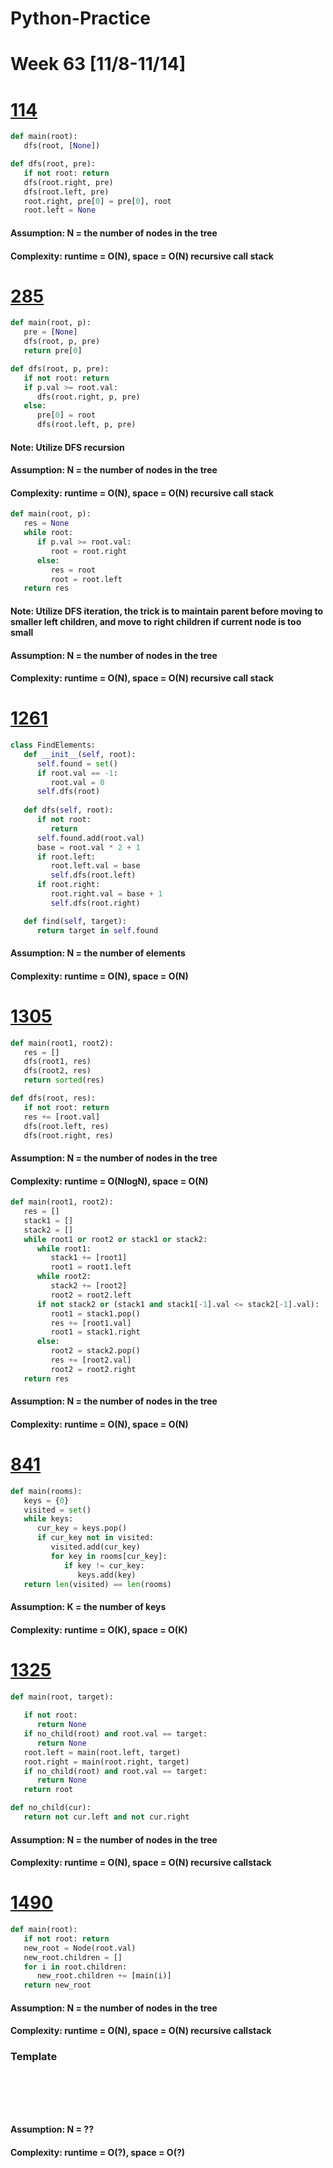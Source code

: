 # Python-Practice

# Week 63 [11/8-11/14]

# [114](https://leetcode.com/problems/flatten-binary-tree-to-linked-list/)
```python
def main(root):
   dfs(root, [None])

def dfs(root, pre):
   if not root: return
   dfs(root.right, pre)
   dfs(root.left, pre)
   root.right, pre[0] = pre[0], root
   root.left = None
```
#### Assumption: N = the number of nodes in the tree
#### Complexity: runtime = O(N), space = O(N) recursive call stack

# [285](https://leetcode.com/problems/inorder-successor-in-bst/)
```python
def main(root, p):
   pre = [None]
   dfs(root, p, pre)
   return pre[0]

def dfs(root, p, pre):
   if not root: return
   if p.val >= root.val:
      dfs(root.right, p, pre)
   else:
      pre[0] = root
      dfs(root.left, p, pre)
```
#### Note: Utilize DFS recursion
#### Assumption: N = the number of nodes in the tree
#### Complexity: runtime = O(N), space = O(N) recursive call stack
```python
def main(root, p):
   res = None
   while root:
      if p.val >= root.val:
         root = root.right
      else:
         res = root
         root = root.left
   return res
```
#### Note: Utilize DFS iteration, the trick is to maintain parent before moving to smaller left children, and move to right children if current node is too small
#### Assumption: N = the number of nodes in the tree
#### Complexity: runtime = O(N), space = O(N) recursive call stack

# [1261](https://leetcode.com/problems/find-elements-in-a-contaminated-binary-tree/)
```python
class FindElements:
   def __init__(self, root):
      self.found = set()
      if root.val == -1:
         root.val = 0
      self.dfs(root)
   
   def dfs(self, root):
      if not root:
         return
      self.found.add(root.val)
      base = root.val * 2 + 1
      if root.left:
         root.left.val = base
         self.dfs(root.left)
      if root.right:
         root.right.val = base + 1
         self.dfs(root.right)

   def find(self, target):
      return target in self.found
```
#### Assumption: N = the number of elements
#### Complexity: runtime = O(N), space = O(N)

# [1305](https://leetcode.com/problems/all-elements-in-two-binary-search-trees/)
```python
def main(root1, root2):
   res = []
   dfs(root1, res)
   dfs(root2, res)
   return sorted(res)

def dfs(root, res):
   if not root: return
   res += [root.val]
   dfs(root.left, res)
   dfs(root.right, res)
```
#### Assumption: N = the number of nodes in the tree
#### Complexity: runtime = O(NlogN), space = O(N)
```python
def main(root1, root2):
   res = []
   stack1 = []
   stack2 = []
   while root1 or root2 or stack1 or stack2:
      while root1:
         stack1 += [root1]
         root1 = root1.left
      while root2:
         stack2 += [root2]
         root2 = root2.left
      if not stack2 or (stack1 and stack1[-1].val <= stack2[-1].val):
         root1 = stack1.pop()
         res += [root1.val]
         root1 = stack1.right
      else:
         root2 = stack2.pop()
         res += [root2.val]
         root2 = root2.right
   return res
```
#### Assumption: N = the number of nodes in the tree
#### Complexity: runtime = O(N), space = O(N)

# [841](https://leetcode.com/problems/keys-and-rooms/)
```python
def main(rooms):
   keys = {0}
   visited = set()
   while keys:
      cur_key = keys.pop()
      if cur_key not in visited:
         visited.add(cur_key)
         for key in rooms[cur_key]:
            if key != cur_key:
               keys.add(key)
   return len(visited) == len(rooms)
```
#### Assumption: K = the number of keys
#### Complexity: runtime = O(K), space = O(K)

# [1325](https://leetcode.com/problems/delete-leaves-with-a-given-value/)
```python
def main(root, target):
   
   if not root:
      return None
   if no_child(root) and root.val == target:
      return None
   root.left = main(root.left, target)
   root.right = main(root.right, target)
   if no_child(root) and root.val == target:
      return None
   return root

def no_child(cur):
   return not cur.left and not cur.right
```
#### Assumption: N = the number of nodes in the tree
#### Complexity: runtime = O(N), space = O(N) recursive callstack

# [1490](https://leetcode.com/problems/clone-n-ary-tree/)
```python
def main(root):
   if not root: return
   new_root = Node(root.val)
   new_root.children = []
   for i in root.children:
      new_root.children += [main(i)]
   return new_root
```
#### Assumption: N = the number of nodes in the tree
#### Complexity: runtime = O(N), space = O(N) recursive callstack

### Template
# []()
```sql
```

# []()
```python
```
#### Assumption: N = ??
#### Complexity: runtime = O(?), space = O(?)

